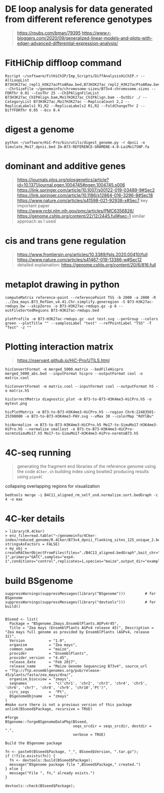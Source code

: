 # DE loop analysis for data generated from different reference genotypes
> https://rpubs.com/bman/79395
> https://www.r-bloggers.com/2020/09/generalized-linear-models-and-plots-with-edger-advanced-differential-expression-analysis/

# FitHiChip diffloop command
```
Rscript ~/software/FitHiChIP/Imp_Scripts/DiffAnalysisHiChIP.r --AllLoopList B73H3K27ac_repl1_H3K27acPtoARaw.bed,B73H3K27ac_repl2_H3K27acPtoARaw.bed,Mo17H3K27ac_repl1_H3K27acPtoARaw.bed,Mo17H3K27ac_repl2_H3K27acPtoARaw.bed --ChrSizeFile ~/genomeinfo/chromosome-sizes/B73v4-chromosome.sizes --FDRThr 0.01 --CovThr 25 --ChIPAlignFileList B73H3K27ac_ChIPAlign.bam,Mo17H3K27ac_ChIPAlign.bam --OutDir ./ --CategoryList B73H3K27ac,Mo17H3K27ac --ReplicaCount 2,2 --ReplicaLabels1 R1,R2 --ReplicaLabels2 R1,R2 --FoldChangeThr 2 --DiffFDRThr 0.05 --bcv 0.4
```
# digest a genome
```
python ~/software/HiC-Pro/bin/utils/digest_genome.py -r dpnii -o Simulate_Mo17_dpnii.bed Zm-B73-REFERENCE-GRAMENE-4.0-LaiMo17SNP.fa
```

# dominant and additive genes
>https://journals.plos.org/plosgenetics/article?id=10.1371/journal.pgen.1004745#pgen.1004745.s006
>https://link.springer.com/article/10.1007/s00122-019-03489-9#Sec2
>https://link.springer.com/article/10.1186/s12864-016-3296-8#Sec18
>https://www.nature.com/articles/s41598-021-92938-x#Sec7
> key important paper https://www.ncbi.nlm.nih.gov/pmc/articles/PMC6356826/
> https://genome.cshlp.org/content/22/12/2445.full#sec-1 similar approach as I used

# cis and trans gene regulation
>https://www.frontiersin.org/articles/10.3389/fpls.2020.00410/full
>https://www.nature.com/articles/s41467-019-13386-w#Sec12
> detailed explaination: https://genome.cshlp.org/content/20/6/816.full

# metaplot drawing in python
```
computeMatrix reference-point --referencePoint TSS -b 2000 -a 2000 -R ../Zea_mays.B73_RefGen_v4.41.Chr.simplify.generegion -S B73-H3K27ac-rmdups.bw --skipZeros -o B73-H3K27ac-rmdups.gz -p 6 --outFileSortedRegions B73-H3K27ac-rmdups.bed

plotProfile -m B73-H3K27ac-rmdups.gz -out test.svg --perGroup --colors green --plotTitle "" --samplesLabel "test" --refPointLabel "TSS" -T "Test" -z ""
```

# Plotting interaction matrix
> https://nservant.github.io/HiC-Pro/UTILS.html
```
hicConvertFormat -m merged_5000.matrix --bedFileHicpro merged_5000_abs.bed --inputFormat hicpro --outputFormat cool -o matrix.cool

hicConvertFormat -m matrix.cool --inputFormat cool --outputFormat h5 -o matrix.h5

hicCorrectMatrix diagnostic_plot -m B73-to-B73-H3K4me3-HiCPro.h5 -o mytest.png

hicPlotMatrix -m B73-to-B73-H3K4me3-HiCPro.h5 --region Chr6:22483501-25398000 -o B73-to-B73-H3K4me3-PAV.svg --vMax 30 --colorMap "RdYlBu"

hicNormalize -m B73-to-B73-H3K4me3-HiCPro.h5 Mo17-to-SimuMo17-H3K4me3-HiPro.h5 --normalize smallest -o B73-to-B73-H3K4me3-HiCPro-normtoSimuMo17.h5 Mo17-to-SimuMo17-H3K4me3-HiPro-normtoB73.h5
```
# 4C-seq running

> generating the fragment end libraries of the reference genome using the code ```4Cker.sh```
> building index using bowtie2
> producing results using ```pipe4C```

collapsing overlapping regions for visualization
```
bedtools merge -i B4C11_aligned_rm_self_und.normalize.sort.bedGraph -c 4 -o max
```

# 4C-ker details

```
> library(R.4Cker)
> enz_file=read.table("~/genomeinfo/4Cker-index/reduced_genome/R.4Cker/B73v4_dpnii_flanking_sites_125_unique_2.bed", stringsAsFactors = FALSE)
> my_obj = createR4CkerObjectFromFiles(files="./B4C13_aligned.bedGraph",bait_chr="Chr7",bait_coord=176070000,bait_name="exp4-1",primary="GATC",samples="exp4-1",conditions="control",replicates=1,species="maize",output_dir="example4",enz_file=enz_file)
```

# build BSgenome
```
suppressWarnings(suppressMessages(library("BSgenome")))         # for BSgenome
suppressWarnings(suppressMessages(library("devtools")))         # for build()


BSseed <- list(
  Package = "BSgenome.Zmays.EnsemblPlants.AGPv4r45",
  Title = "Zea mays (EnsemblPlants AGPv4 release 45)", Description = "Zea mays full genome as provided by EnsemblPlants (AGPv4, release 32)",
  Version           = "1.0",
  organism          = "Zea mays",
  common_name       = "maize",
  provider          = "EnsemblPlants",
  provider_version  = "4.45",
  release_date      = "Feb 2017",
  release_name      = "Maize Genome Sequencing B73v4", source_url        = "ftp://ftp.ensemblgenomes.org/pub/release-45/plants/fasta/zea_mays/dna/",
  organism_biocview = "zmays",
  seqnames          =  "c('chr1', 'chr2', 'chr3', 'chr4', 'chr5', 'chr6', 'chr7', 'chr8', 'chr9', 'chr10','Pt')",
  circ_seqs         =  "Pt",
  BSgenomeObjname   = "zmays"
)
#make sure there is not a previous version of this package
unlink(BSseed$Package, recursive = TRUE)

#forge
BSgenome::forgeBSgenomeDataPkg(BSseed,
                               seqs_srcdir = seqs_srcdir, destdir = ".",
                               verbose = TRUE)

Build the BSgenome package

fn <- paste0(BSseed$Package, "_", BSseed$Version, ".tar.gz");
if (!file.exists(fn)) {
  fn <- devtools::build(BSseed$Package);
  message("BSgenome package file ",BSseed$Package," created.")
} else {
  message("File ", fn," already exists.")
}

devtools::check(BSseed$Package);
```
